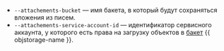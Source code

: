 * `--attachements-bucket` — имя бакета, в который будут сохраняться вложения из писем.
* `--attachements-service-account-id` — идентификатор сервисного аккаунта, у которого есть права на загрузку объектов в [бакет](../../storage/concepts/bucket.md) {{ objstorage-name }}.